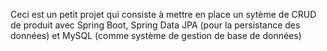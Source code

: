 Ceci est un petit projet qui consiste à mettre en place un sytème de CRUD de produit avec Spring Boot, Spring Data JPA (pour la persistance des données) et MySQL (comme système de gestion de base de données)
